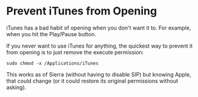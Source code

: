 # Prevent iTunes from Opening

iTunes has a bad habit of opening when you don't want it to. For example, when
you hit the Play/Pause button.

If you never want to use iTunes for anything, the quickest way to prevent it
from opening is to just remove the execute permission:

`sudo chmod -x /Applications/iTunes`

This works as of Sierra (without having to disable SIP) but knowing Apple,
that could change (or it could restore its original permissions without
asking).
